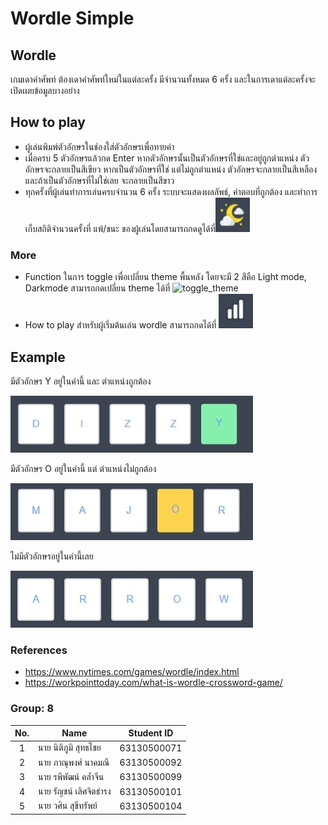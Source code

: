 
# Wordle Simple

## Wordle

เกมเดาคำศัพท์ ต้องเดาคำศัพท์ใหม่ในแต่ละครั้ง มีจำนวนทั้งหมด 6 ครั้ง และในการเดาแต่ละครั้งจะเปิดเผยข้อมูลบางอย่าง

## How to play
- ผู้เล่นพิมพ์ตัวอักษรในช่องใส่ตัวอักษรเพื่อทายคำ
- เมื่อครบ 5 ตัวอักษรแล้วกด Enter หากตัวอักษรนั้นเป็นตัวอักษรที่ใช่และอยู่ถูกตำแหน่ง ตัวอักษรจะกลายเป็นสีเขียว หากเป็นตัวอักษรที่ใช่ แต่ไม่ถูกตำแหน่ง ตัวอักษรจะกลายเป็นสีเหลือง และถ้าเป็นตัวอักษรที่ไม่ใช่เลย จะกลายเป็นสีขาว
- ทุกครั้งที่ผู้เล่นทำการเล่นครบจำนวน 6 ครั้ง ระบบจะแสดงผลลัพธ์, คำตอบที่ถูกต้อง และทำการเก็บสถิติจำนวนครั้งที่ แพ้/ชนะ ของผู้เล่นโดยสามารถกดดูได้ที่![toggle_theme](https://github.com/tuskingcup/wording/blob/main/src/assets/themes.jpg)
### More
- Function ในการ toggle เพื่อเปลี่ยน theme พื้นหลัง โดยจะมี 2 สีคือ Light mode, Darkmode สามารถกดเปลี่ยน theme ได้ที่ ![toggle_theme](https://www.flaticon.com/free-icons/moon)
- How to play สำหรับผู้เริ่มต้นเล่น wordle สามารถกดได้ที่ ![howto](https://github.com/tuskingcup/wording/blob/main/src/assets/winlose.jpg)

## Example
มีตัวอักษร Y อยู่ในคำนี้ และ ตำแหน่งถูกต้อง

![correct](https://github.com/tuskingcup/wording/blob/main/src/assets/correct.jpg)

มีตัวอักษร O อยู่ในคำนี้ แต่ ตำแหน่งไม่ถูกต้อง

![present](https://github.com/tuskingcup/wording/blob/main/src/assets/present.jpg)

ไม่มีตัวอักษรอยู่ในคำนี้เลย

![absent](https://github.com/tuskingcup/wording/blob/main/src/assets/absent.jpg)

### References
- https://www.nytimes.com/games/wordle/index.html
- https://workpointtoday.com/what-is-wordle-crossword-game/

### Group: 8 
| No. | Name              | Student ID   |
|:---:|-------------------|--------------|
|  1  | นาย นิติภูมิ สุทธไชย    | 63130500071  |
|  2  | นาย ภาณุพงศ์ นาคมณี    | 63130500092  |
|  3  | นาย รพีพัฒน์ คล้ำจีน     | 63130500099 |
|  4  | นาย รัญชน์ เลิศจิตธำรง    | 63130500101  |
|  5  | นาย วศิน สุขีทรัพย์   | 63130500104 |

